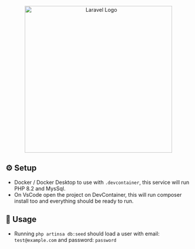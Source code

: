 <p align="center"><a href="https://laravel.com" target="_blank"><img src="https://raw.githubusercontent.com/laravel/art/master/logo-lockup/5%20SVG/2%20CMYK/1%20Full%20Color/laravel-logolockup-cmyk-red.svg" width="400" alt="Laravel Logo"></a></p>

## ⚙️ Setup
- Docker / Docker Desktop to use with `.devcontainer`, this service will run PHP 8.2 and MysSql.
- On VsCode open the project on DevContainer, this will run composer install too and everything should be ready to run.

## 🚀 Usage
- Running `php artinsa db:seed` should load a user with email: `test@example.com` and password: `password`
